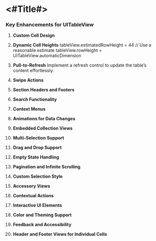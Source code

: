 #  <#Title#>

### Key Enhancements for UITableView

1. **Custom Cell Design**

2. **Dynamic Cell Heights**
tableView.estimatedRowHeight = 44 // Use a reasonable estimate
tableView.rowHeight = UITableView.automaticDimension

3. **Pull-to-Refresh**
Implement a refresh control to update the table’s content effortlessly.

4. **Swipe Actions**
5. **Section Headers and Footers**
6. **Search Functionality**
7. **Context Menus**
8. **Animations for Data Changes**
9. **Embedded Collection Views**
10. **Multi-Selection Support**
11. **Drag and Drop Support**
12. **Empty State Handling**
13. **Pagination and Infinite Scrolling**
14. **Custom Selection Style**
15. **Accessory Views**
16. **Contextual Actions**
17. **Interactive UI Elements**
18. **Color and Theming Support**
19. **Feedback and Accessibility**
20. **Header and Footer Views for Individual Cells**


